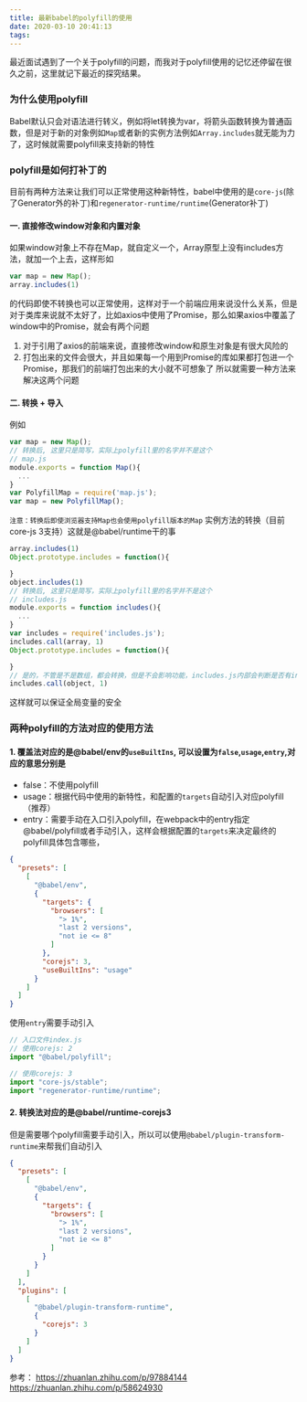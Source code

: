 ```yaml
---
title: 最新babel的polyfill的使用
date: 2020-03-10 20:41:13
tags:
---
```


最近面试遇到了一个关于polyfill的问题，而我对于polyfill使用的记忆还停留在很久之前，这里就记下最近的探究结果。

### 为什么使用polyfill

Babel默认只会对语法进行转义，例如将let转换为var，将箭头函数转换为普通函数，但是对于新的对象例如`Map`或者新的实例方法例如`Array.includes`就无能为力了，这时候就需要polyfill来支持新的特性

<!-- more -->

### polyfill是如何打补丁的

目前有两种方法来让我们可以正常使用这种新特性，babel中使用的是`core-js`(除了Generator外的补丁)和`regenerator-runtime/runtime`(Generator补丁)

#### 一. 直接修改window对象和内置对象

如果window对象上不存在Map，就自定义一个，Array原型上没有includes方法，就加一个上去，这样形如

```javascript
var map = new Map();
array.includes(1)
```

的代码即使不转换也可以正常使用，这样对于一个前端应用来说没什么关系，但是对于类库来说就不太好了，比如axios中使用了Promise，那么如果axios中覆盖了window中的Promise，就会有两个问题

1. 对于引用了axios的前端来说，直接修改window和原生对象是有很大风险的
2. 打包出来的文件会很大，并且如果每一个用到Promise的库如果都打包进一个Promise，那我们的前端打包出来的大小就不可想象了
所以就需要一种方法来解决这两个问题

#### 二. 转换 + 导入

例如

```javascript
var map = new Map();
// 转换后, 这里只是简写，实际上polyfill里的名字并不是这个
// map.js
module.exports = function Map(){
  ...
}
var PolyfillMap = require('map.js');
var map = new PolyfillMap();
```

`注意：转换后即使浏览器支持Map也会使用polyfill版本的Map`
实例方法的转换（目前core-js 3支持）这就是@babel/runtime干的事

```javascript
array.includes(1)
Object.prototype.includes = function(){

}
object.includes(1)
// 转换后, 这里只是简写，实际上polyfill里的名字并不是这个
// includes.js
module.exports = function includes(){
  ...
}
var includes = require('includes.js');
includes.call(array, 1)
Object.prototype.includes = function(){

}
// 是的，不管是不是数组，都会转换，但是不会影响功能，includes.js内部会判断是否有includes方法，有的话会使用默认的
includes.call(object, 1)
```

这样就可以保证全局变量的安全

### 两种polyfill的方法对应的使用方法

#### 1. 覆盖法对应的是@babel/env的`useBuiltIns`, 可以设置为`false`,`usage`,`entry`,对应的意思分别是

- false：不使用polyfill
- usage：根据代码中使用的新特性，和配置的`targets`自动引入对应polyfill（推荐）
- entry：需要手动在入口引入polyfill，在webpack中的entry指定@babel/polyfill或者手动引入，这样会根据配置的`targets`来决定最终的polyfill具体包含哪些，

```json babel.config.json
{
  "presets": [
    [
      "@babel/env",
      {
        "targets": {
          "browsers": [
            "> 1%",
            "last 2 versions",
            "not ie <= 8"
          ]
        },
        "corejs": 3,
        "useBuiltIns": "usage"
      }
    ]
  ]
}
```

使用`entry`需要手动引入

```javascript
// 入口文件index.js
// 使用corejs: 2
import "@babel/polyfill";

// 使用corejs: 3
import "core-js/stable";
import "regenerator-runtime/runtime";
```

#### 2. 转换法对应的是@babel/runtime-corejs3

但是需要哪个polyfill需要手动引入，所以可以使用`@babel/plugin-transform-runtime`来帮我们自动引入

```json babel.config.json
{
  "presets": [
    [
      "@babel/env",
      {
        "targets": {
          "browsers": [
            "> 1%",
            "last 2 versions",
            "not ie <= 8"
          ]
        }
      }
    ]
  ],
  "plugins": [
    [
      "@babel/plugin-transform-runtime",
      {
        "corejs": 3
      }
    ]
  ]
}
```

参考：
<https://zhuanlan.zhihu.com/p/97884144>
<https://zhuanlan.zhihu.com/p/58624930>
